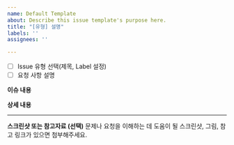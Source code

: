 ```yaml
---
name: Default Template
about: Describe this issue template's purpose here.
title: "[유형] 설명"
labels: ''
assignees: ''

---
```


- [ ] Issue 유형 선택(제목, Label 설정)
- [ ] 요청 사항 설명

**이슈 내용**

<!--- 기능에 대한 요약 설명을 작성해 주세요. -->

**상세 내용**

<!--- 기능 추가와 관련된 상세 내용을 작성해 주세요. -->

---------------------------------------------------------------------------------------------------
**스크린샷 또는 참고자료 (선택)**
문제나 요청을 이해하는 데 도움이 될 스크린샷, 그림, 참고 링크가 있으면 첨부해주세요.
